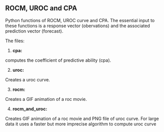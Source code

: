 ## ROCM, UROC and CPA

Python functions of ROCM, UROC curve and CPA. The essential input to these functions is a response vector (obervations) and the associated prediction vector (forecast).  

The files:

1. **cpa:**

computes the coefficient of predictive ability (cpa).

2. **uroc:**

Creates a uroc curve.

3. **rocm:**

Creates a GIF animation of a roc movie.

4. **rocm_and_uroc:**

Creates GIF animation of a roc movie and PNG file of uroc curve. For large data it uses a faster but more imprecise algorithm to compute uroc curve 



